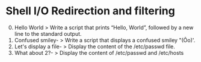 # Shell  I/O Redirection and filtering
0. Hello World > Write a script that prints “Hello, World”, followed by a new line to the standard output.
1.  Confused smiley- > Write a script that displays a confused smiley "(Ôo)'.
2.  Let's display a file- > Display the content of the /etc/passwd file.
3. What about 2?- > Display the content of /etc/passwd and /etc/hosts
